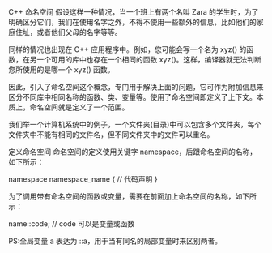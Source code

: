 C++ 命名空间
假设这样一种情况，当一个班上有两个名叫 Zara 的学生时，为了明确区分它们，我们在使用名字之外，不得不使用一些额外的信息，比如他们的家庭住址，或者他们父母的名字等等。

同样的情况也出现在 C++ 应用程序中。例如，您可能会写一个名为 xyz() 的函数，在另一个可用的库中也存在一个相同的函数 xyz()。这样，编译器就无法判断您所使用的是哪一个 xyz() 函数。

因此，引入了命名空间这个概念，专门用于解决上面的问题，它可作为附加信息来区分不同库中相同名称的函数、类、变量等。使用了命名空间即定义了上下文。本质上，命名空间就是定义了一个范围。

我们举一个计算机系统中的例子，一个文件夹(目录)中可以包含多个文件夹，每个文件夹中不能有相同的文件名，但不同文件夹中的文件可以重名。

定义命名空间
命名空间的定义使用关键字 namespace，后跟命名空间的名称，如下所示：

namespace namespace_name {
   // 代码声明
}


为了调用带有命名空间的函数或变量，需要在前面加上命名空间的名称，如下所示：

name::code;  // code 可以是变量或函数

PS:全局变量 a 表达为 ::a，用于当有同名的局部变量时来区别两者。
